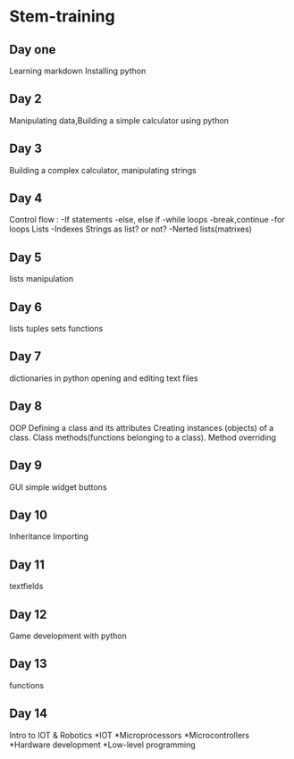 # Stem-training
## Day one
Learning markdown
Installing python
## Day 2
Manipulating data,Building a simple calculator using python
## Day 3
Building a complex calculator, manipulating strings
## Day 4
Control flow : 
  -If statements
  -else, else if
  -while loops
  -break,continue
  -for loops
Lists
  -Indexes 
  Strings as list?
             or not?
  -Nerted lists(matrixes)
## Day 5
lists manipulation
## Day 6
lists tuples sets
functions
## Day 7
dictionaries in python
opening and editing text files
## Day 8
OOP
Defining a class and its attributes
Creating instances (objects) of a class.
Class methods(functions belonging to a class).
Method overriding
## Day 9
GUI
simple widget
buttons
## Day 10
Inheritance
Importing
## Day 11 
 textfields 
## Day 12 
 Game development with python
## Day 13
functions
## Day 14
Intro to IOT & Robotics
*IOT 
*Microprocessors
*Microcontrollers
*Hardware development
*Low-level programming
